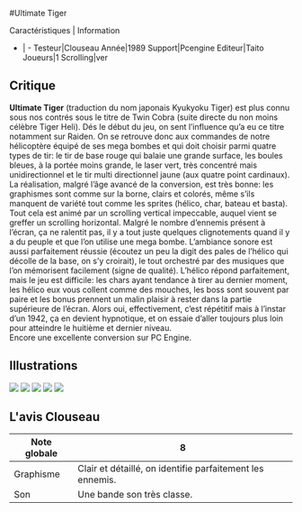 #Ultimate Tiger

Caractéristiques | Information
- | -
Testeur|Clouseau
Année|1989
Support|Pcengine
Editeur|Taito
Joueurs|1
Scrolling|ver

## Critique
<b>Ultimate Tiger</b> (traduction du nom japonais Kyukyoku Tiger) est plus connu sous nos contrés sous le titre de Twin Cobra (suite directe du non moins célèbre Tiger Heli). Dés le début du jeu, on sent l’influence qu’a eu ce titre notamment sur Raiden. On se retrouve donc aux commandes de notre hélicoptère équipé de ses mega bombes et qui doit choisir parmi quatre types de tir: le tir de base rouge qui balaie une grande surface, les boules  bleues, à la portée moins grande, le laser vert, très concentré mais unidirectionnel et le tir multi directionnel jaune (aux quatre point cardinaux).<br/>La réalisation, malgré l’âge avancé de la conversion, est très bonne: les graphismes sont comme sur la borne, clairs et colorés, même s’ils manquent de variété tout comme les sprites (hélico, char, bateau et basta). Tout cela est animé par un scrolling vertical impeccable, auquel vient se greffer un scrolling horizontal. Malgré le nombre d’ennemis présent à l’écran, ça ne ralentit pas, il y a tout juste quelques clignotements quand il y a du peuple et que l’on utilise une mega bombe. L’ambiance sonore est aussi parfaitement réussie (écoutez un peu la digit des pales de l’hélico qui décolle de la base, on s’y croirait), le tout orchestré par des musiques que l’on mémorisent facilement (signe de qualité). L’hélico répond parfaitement, mais le jeu est difficile: les chars ayant tendance à tirer au dernier moment, les hélico eux vous collent comme des mouches, les boss sont souvent par paire et les bonus prennent un malin plaisir à rester dans la partie supérieure de l’écran. Alors oui, effectivement, c’est répétitif mais à l’instar d’un 1942, ça en devient hypnotique, et on essaie d’aller toujours plus loin pour atteindre le huitième et dernier niveau.<br/>Encore une excellente conversion sur PC Engine.

## Illustrations
![](http://www.shmup.com/images/thumbs/ultimate_tiger_1.jpg)
![](http://www.shmup.com/images/thumbs/ultimate_tiger_2.jpg)
![](http://www.shmup.com/images/thumbs/ultimate_tiger_3.jpg)
![](http://www.shmup.com/images/thumbs/)
![](http://www.shmup.com/images/thumbs/)

## L'avis Clouseau
Note globale|8
-|-
Graphisme|Clair et détaillé, on identifie parfaitement les ennemis.
Son|Une bande son très classe.
